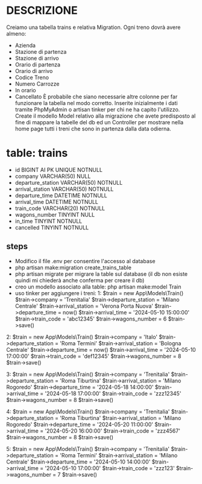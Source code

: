 # DESCRIZIONE
Creiamo una tabella trains e relativa Migration.
Ogni treno dovrà avere almeno:
- Azienda
- Stazione di partenza
- Stazione di arrivo
- Orario di partenza
- Orario di arrivo
- Codice Treno
- Numero Carrozze
- In orario
- Cancellato
È probabile che siano necessarie altre colonne per far funzionare la tabella nel modo corretto.
Inserite inizialmente i dati tramite PhpMyAdmin o artisan tinker per chi ne ha capito l'utilizzo.
Create il modello Model relativo alla migrazione che avete predisposto al fine di mappare la tabelle del db ed un Controller per mostrare nella home page tutti i treni che sono in partenza dalla data odierna.

# table: trains
- id BIGINT AI PK UNIQUE NOTNULL
- company VARCHAR(50) NULL
- departure_station VARCHAR(50) NOTNULL
- arrival_station VARCHAR(50) NOTNULL
- departure_time DATETIME NOTNULL
- arrival_time DATETIME NOTNULL
- train_code VARCHAR(20) NOTNULL
- wagons_number TINYINT NULL
- in_time TINYINT NOTNULL
- cancelled TINYINT NOTNULL

## steps
- Modifico il file .env per consentire l'accesso al database
- php artisan make:migration create_trains_table
- php artisan migrate per migrare la table sul database (il db non esiste quindi mi chiederà anche conferma per creare il db)
- creo un modello associato alla table: php artisan make:model Train
- uso tinker per aggiungere i treni:
1:
$train = new App\Models\Train()
$train->company = 'Trenitalia'
$train->departure_station = 'Milano Centrale' 
$train->arrival_station = 'Verona Porta Nuova' 
$train->departure_time = now()
$train->arrival_time = '2024-05-10 15:00:00' 
$train->train_code = 'abc12345' 
$train->wagons_number = 6
$train->save()

2:
$train = new App\Models\Train()
$train->company = 'Italo'
$train->departure_station = 'Roma Termini' 
$train->arrival_station = 'Bologna Centrale' 
$train->departure_time = now()
$train->arrival_time = '2024-05-10 17:00:00' 
$train->train_code = 'def12345' 
$train->wagons_number = 8
$train->save()

3:
$train = new App\Models\Train()
$train->company = 'Trenitalia'
$train->departure_station = 'Roma Tiburtina' 
$train->arrival_station = 'Milano Rogoredo' 
$train->departure_time = '2024-05-18 14:00:00'
$train->arrival_time = '2024-05-18 17:00:00' 
$train->train_code = 'zzz12345' 
$train->wagons_number = 8
$train->save()

4:
$train = new App\Models\Train()
$train->company = 'Trenitalia'
$train->departure_station = 'Roma Tiburtina' 
$train->arrival_station = 'Milano Rogoredo' 
$train->departure_time = '2024-05-20 11:00:00'
$train->arrival_time = '2024-05-20 16:00:00' 
$train->train_code = 'zzz4567' 
$train->wagons_number = 8
$train->save()

5:
$train = new App\Models\Train()
$train->company = 'Trenitalia'
$train->departure_station = 'Roma Termini' 
$train->arrival_station = 'Milano Centrale' 
$train->departure_time = '2024-05-10 14:00:00'
$train->arrival_time = '2024-05-10 17:00:00' 
$train->train_code = 'zzz123' 
$train->wagons_number = 7
$train->save()